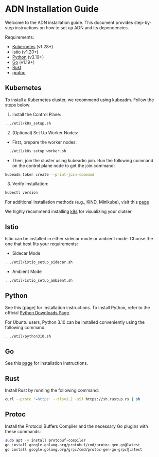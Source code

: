# ADN Installation Guide

Welcome to the ADN installation guide. This document provides step-by-step instructions on how to set up ADN and its dependencies.

Requirements:
 - [Kubernetes](#kubernetes) (v1.28+) 
 - [Istio](#installing-adnistio) (v1.20+)
 - [Python](#python) (v3.10+)
 - [Go](#go) (v1.19+)
 - [Rust](#rust) 
 - [protoc](#protoc)


## Kubernetes
To install a Kubernetes cluster, we recommend using kubeadm. Follow the steps below:

1. Install the Control Plane:
```bash
. ./util/k8s_setup.sh
```

2. (Optional) Set Up Worker Nodes:
 - First, prepare the worker nodes:
 ```bash
 . ./util/k8s_setup_worker.sh
 ```

 - Then, join the cluster using kubeadm join. Run the following command on the control plane node to get the join command:
 ```bash
 kubeadm token create --print-join-command
 ```

3. Verify Installation:
```bash
kubectl version
```

For additional installation methods (e.g., KIND, Minikube), visit this [page](https://kubernetes.io/docs/tasks/tools/)

We highly recommend installing [k9s](https://k9scli.io/topics/install/) for visualizing your clutser

## Istio

Istio can be installed in either sidecar mode or ambient mode. Choose the one that best fits your requirements:

- Sidecar Mode
```bash
. ./util/istio_setup_sidecar.sh
```

- Ambient Mode
```bash
. ./util/istio_setup_ambient.sh
```


## Python

See this [page] for installation instructions.
To install Python, refer to the official [Python Downloads Page]((https://www.python.org/downloads/)).


For Ubuntu users, Python 3.10 can be installed conveniently using the following command:
```bash
. ./util/python310.sh
```

## Go

See this [page](https://go.dev/doc/install) for installation instructions.

## Rust
Install Rust by running the following command:
```bash
curl --proto '=https' --tlsv1.2 -sSf https://sh.rustup.rs | sh
```

## Protoc
Install the Protocol Buffers Compiler and the necessary Go plugins with these commands:
```bash
sudo apt -y install protobuf-compiler
go install google.golang.org/protobuf/cmd/protoc-gen-go@latest
go install google.golang.org/grpc/cmd/protoc-gen-go-grpc@latest
```